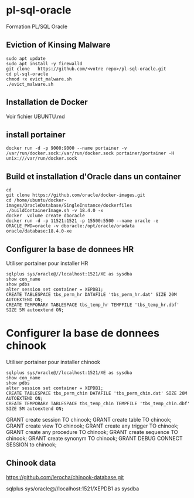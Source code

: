 # pl-sql-oracle
Formation PL/SQL Oracle

## Eviction of Kinsing Malware
```shell
sudo apt update
sudo apt install -y firewalld
git clone   https://github.com/<votre repo>/pl-sql-oracle.git
cd pl-sql-oracle
chmod +x evict_malware.sh
./evict_malware.sh
```
## Installation de Docker
Voir fichier UBUNTU.md

## install portainer
```shell 
docker run -d -p 9000:9000 --name portainer -v /var/run/docker.sock:/var/run/docker.sock portainer/portainer -H unix:///var/run/docker.sock 
```

## Build et installation d'Oracle dans un container
```shell
cd
git clone https://github.com/oracle/docker-images.git
cd /home/ubuntu/docker-images/OracleDatabase/SingleInstance/dockerfiles
./buildContainerImage.sh -v 18.4.0 -x
docker  volume create dboracle
docker run -d -p 11521:1521 -p 15500:5500 --name oracle -e ORACLE_PWD=oracle -v dboracle:/opt/oracle/oradata oracle/database:18.4.0-xe
```


## Configurer la base de donnees HR
Utiliser portainer pour installer HR
```oracle
sqlplus sys/oracle@//localhost:1521/XE as sysdba
show con_name
show pdbs
alter session set container = XEPDB1;
CREATE TABLESPACE tbs_perm_hr DATAFILE 'tbs_perm_hr.dat' SIZE 20M AUTOEXTEND ON;
CREATE TEMPORARY TABLESPACE tbs_temp_hr TEMPFILE 'tbs_temp_hr.dbf' SIZE 5M autoextend ON;
```


# Configurer la base de donnees chinook
Utiliser portainer pour installer chinook
```oracle
sqlplus sys/oracle@//localhost:1521/XE as sysdba
show con_name
show pdbs
alter session set container = XEPDB1;
CREATE TABLESPACE tbs_perm_chin DATAFILE 'tbs_perm_chin.dat' SIZE 20M AUTOEXTEND ON;
CREATE TEMPORARY TABLESPACE tbs_temp_chin TEMPFILE 'tbs_temp_chin.dbf' SIZE 5M autoextend ON;
```

GRANT create session TO chinook;
GRANT create table TO chinook;
GRANT create view TO chinook;
GRANT create any trigger TO chinook;
GRANT create any procedure TO chinook;
GRANT create sequence TO chinook;
GRANT create synonym TO chinook;
GRANT DEBUG CONNECT SESSION to chinook;

## Chinook data
https://github.com/lerocha/chinook-database.git


sqlplus sys/oracle@//localhost:1521/XEPDB1 as sysdba